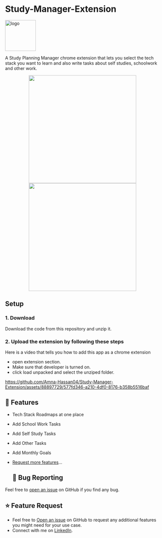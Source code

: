 

<p>
    <h1> Study-Manager-Extension</h1>
    <p><img src=https://github.com/Amna-Hassan04/Study-Manager-Extension/assets/88897729/c10f94e8-2ed1-4de5-82cb-4c9a99a019c8"" alt="logo" width = "100px" height = "100px"/></p>

</p>

A Study Planning Manager chrome extension that lets you select the tech stack you want to learn and also write tasks about self studies, schoolwork and other work. 
<p align ="center">
      <img src="https://github.com/Amna-Hassan04/Study-Manager-Extension/assets/88897729/97b3e5d7-5b8f-4866-b0a7-e7b0bf5e11e2"  width="350px">
      <img src="https://github.com/Amna-Hassan04/Study-Manager-Extension/assets/88897729/90d60827-3c62-4b16-988e-7091e4db8bf5"  width="350px">
</p>



<h2>Setup</h2>
<h3>1. Download</h3>
Download the code from this repository and unzip it. 

<h3>2. Upload the extension by following these steps</h3>
Here is a video that tells you how to add this app as a chrome extension
<ul>
  <li>open extension section. </li> 
  <li>Make sure that developer is turned on. </li> 
 <li>click load unpacked and select the unziped folder.</li> 

</ul>

https://github.com/Amna-Hassan04/Study-Manager-Extension/assets/88897729/577fd346-a210-4df0-8176-b358b5516baf


 ## 🚀 Features

- Tech Stack  Roadmaps at one place
- Add School Work Tasks
- Add Self Study Tasks
- Add Other Tasks
- Add Monthly Goals
- [Request more features](#feature-request)...


  ## 🐛 Bug Reporting

Feel free to [open an issue](https://github.com/Amna-Hassan04/Study-Manager-Extension/issues) on GitHub if you find any bug.


## ⭐ Feature Request

- Feel free to [Open an issue](https://github.com/Amna-Hassan04/Study-Manager-Extension/issues) on GitHub to request any additional features you might need for your use case.
- Connect with me on [LinkedIn](https://www.linkedin.com/in/amna-hassan-143b76202/). 

